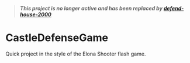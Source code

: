 > ***This project is no longer active and has been replaced by [defend-house-2000](https://github.com/CDMcGwire/defend-house-2000)***

# CastleDefenseGame

Quick project in the style of the Elona Shooter flash game.
